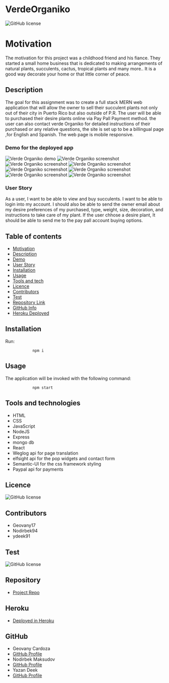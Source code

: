 # VerdeOrganiko

![GitHub license](https://img.shields.io/badge/license-MIT-blue.svg)

# Motivation

The motivation for this project was a childhood friend and his fiance. They started a small home business that is dedicated to making arrangements of natural plants, succulents, cactus, tropical plants and many more.. It is a good way decorate your home or that little corner of peace.

## Description

The goal for this assignment was to create a full stack MERN web application that will allow the owner to sell their succulent plants not only out of their city in Puerto Rico but also outside of P.R. The user will be able to purchased their desire plants online via Pay Pall Payment method. the user can also contact verde Organiko for detailed instructions of their purchased or any relative questions, the site is set up to be a billingual page ,for English and Spanish. The web page is mobile responsive.

### Demo for the deployed app

![Verde Organiko demo](https://i.ibb.co/9qzDsnn/Verde-Organi-Ko.gif)
![Verde Organiko screenshot](https://i.ibb.co/3My64WM/Screenshot-108.png)
![Verde Organiko screenshot](https://i.ibb.co/Kjdbt31/Screenshot-112.png)
![Verde Organiko screenshot](https://i.ibb.co/NKPQhK9/Screenshot-113.png)
![Verde Organiko screenshot](https://i.ibb.co/3vdF2P3/Screenshot-111.png)
![Verde Organiko screenshot](https://i.ibb.co/VgLJny1/Screenshot-109.png)
![Verde Organiko screenshot](https://i.ibb.co/Z1qZ3tL/Screenshot-110.png)
![Verde Organiko screenshot](https://i.ibb.co/ZhFRhLL/Screenshot-114.png)

### User Story

As a user, I want to be able to view and buy succulents. I want to be able to login into my account. I should also be able to send the owner email about my desire preferences of my purchased, type, weight, size, decoration, and instructions to take care of my plant. If the user chhose a desire plant, It should be able to send me to the pay pall account buying options.

## Table of contents

- [Motivation](#Motivation)
- [Description](#Description)
- [Demo](#Demo)
- [User Story ](#UserStory)
- [Installation](#Installation)
- [Usage](#Usage)
- [Tools and tech](#Tools)
- [Licence](#Licence)
- [Contributors](#Contributors)
- [Test](#Test)
- [Repository Link](#Repository)
- [GitHub Info](#GitHub)
- [Heroku Deployed](#Heroku)

## Installation

Run:

                npm i

## Usage

The application will be invoked with the following command:

                npm start

## Tools and technologies

- HTML
- CSS
- JavaScript
- NodeJS
- Express
- mongo db
- React
- Weglog api for page translation
- elfsight api for the pop widgets and contact form
- Semantic-UI for the css framework styling
- Paypal api for payments

## Licence

![GitHub license](https://img.shields.io/badge/license-MIT-blue.svg)

## Contributors

- Geovany17
- Nodirbek94
- ydeek91

## Test

![GitHub license](https://img.shields.io/badge/test-100%25-success)

## Repository

- [Project Repo](https://github.com/ydeek91/VerdeOrganiko)

## Heroku

- [Deployed in Heroku]()

## GitHub

- Geovany Cardoza
- [GitHub Profile](https://github.com/Geovany17)
- Nodirbek Maksudov
- [GitHub Profile](https://github.com/Nodirbek94)
- Yazan Deek
- [GitHub Profile](https://github.com/ydeek91)
